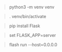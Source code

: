 > python3 -m venv venv

> . venv/bin/activate

> pip install Flask

> set FLASK_APP=server

> flash run --host=0.0.0.0
